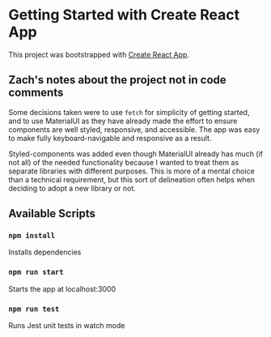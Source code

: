 # Getting Started with Create React App

This project was bootstrapped with [Create React App](https://github.com/facebook/create-react-app).

## Zach's notes about the project not in code comments

Some decisions taken were to use `fetch` for simplicity of getting started, and to use MaterialUI
as they have already made the effort to ensure components are well styled, responsive, and accessible.
The app was easy to make fully keyboard-navigable and responsive as a result.

Styled-components was added even though MaterialUI already has much (if not all) of the needed functionality
because I wanted to treat them as separate libraries with different purposes. This is more of a mental choice
than a technical requirement, but this sort of delineation often helps when deciding to adopt a new library or not.

## Available Scripts

### `npm install`

Installs dependencies

### `npm run start`

Starts the app at localhost:3000

### `npm run test`

Runs Jest unit tests in watch mode
